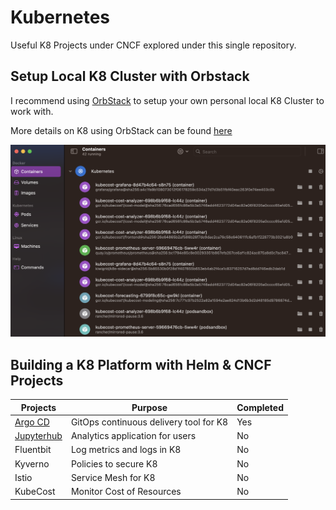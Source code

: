 # Kubernetes
Useful K8 Projects under CNCF explored under this single repository.

## Setup Local K8 Cluster with Orbstack
I recommend using [OrbStack](https://orbstack.dev/) to setup your own personal local K8 Cluster to work with.

More details on K8 using OrbStack can be found [here](https://docs.orbstack.dev/kubernetes/)



![Image of OrbStack](src/img/orbstack.png)
## Building a K8 Platform with Helm & CNCF Projects

| Projects     | Purpose                          | Completed |
| -------------| -------------------------------- | --------- |
| [Argo CD](argocd/readme.md)       | GitOps continuous delivery tool for K8        | Yes        |
| [Jupyterhub](jupyterhub/readme.md)   | Analytics application for users  | No        |
| Fluentbit    | Log metrics and logs in K8       | No        |
| Kyverno      | Policies to secure K8            | No        |
| Istio        | Service Mesh for K8              | No        |
| KubeCost     | Monitor Cost of Resources        | No        |

